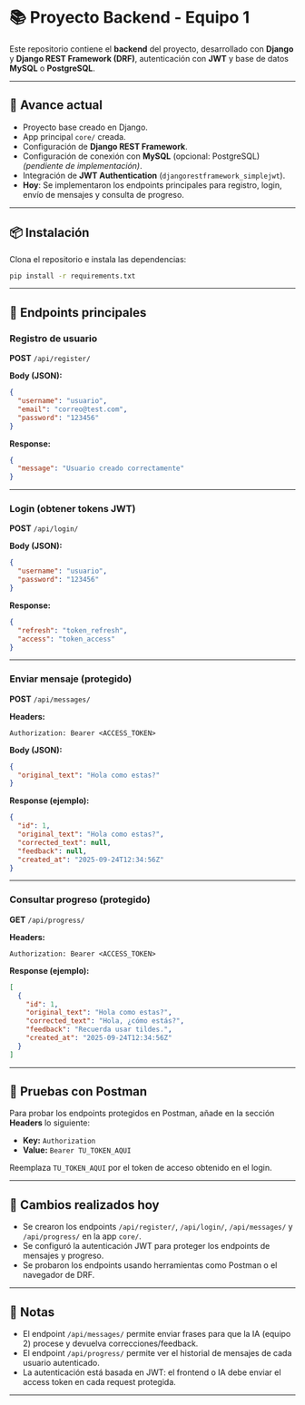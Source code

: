 # 📚 Proyecto Backend - Equipo 1

Este repositorio contiene el **backend** del proyecto, desarrollado con **Django** y **Django REST Framework (DRF)**, autenticación con **JWT** y base de datos **MySQL** o **PostgreSQL**.

---

## 🚀 Avance actual

- Proyecto base creado en Django.
- App principal `core/` creada.
- Configuración de **Django REST Framework**.
- Configuración de conexión con **MySQL** (opcional: PostgreSQL) *(pendiente de implementación)*.
- Integración de **JWT Authentication** (`djangorestframework_simplejwt`).
- **Hoy**: Se implementaron los endpoints principales para registro, login, envío de mensajes y consulta de progreso.

---

## 📦 Instalación

Clona el repositorio e instala las dependencias:

```sh
pip install -r requirements.txt
```

---

## 🔑 Endpoints principales

### Registro de usuario

**POST** `/api/register/`

**Body (JSON):**
```json
{
  "username": "usuario",
  "email": "correo@test.com",
  "password": "123456"
}
```

**Response:**
```json
{
  "message": "Usuario creado correctamente"
}
```

---

### Login (obtener tokens JWT)

**POST** `/api/login/`

**Body (JSON):**
```json
{
  "username": "usuario",
  "password": "123456"
}
```

**Response:**
```json
{
  "refresh": "token_refresh",
  "access": "token_access"
}
```

---

### Enviar mensaje (protegido)

**POST** `/api/messages/`

**Headers:**
```
Authorization: Bearer <ACCESS_TOKEN>
```

**Body (JSON):**
```json
{
  "original_text": "Hola como estas?"
}
```

**Response (ejemplo):**
```json
{
  "id": 1,
  "original_text": "Hola como estas?",
  "corrected_text": null,
  "feedback": null,
  "created_at": "2025-09-24T12:34:56Z"
}
```

---

### Consultar progreso (protegido)

**GET** `/api/progress/`

**Headers:**
```
Authorization: Bearer <ACCESS_TOKEN>
```

**Response (ejemplo):**
```json
[
  {
    "id": 1,
    "original_text": "Hola como estas?",
    "corrected_text": "Hola, ¿cómo estás?",
    "feedback": "Recuerda usar tildes.",
    "created_at": "2025-09-24T12:34:56Z"
  }
]
```

---

## 🧪 Pruebas con Postman

Para probar los endpoints protegidos en Postman, añade en la sección **Headers** lo siguiente:

- **Key:** `Authorization`
- **Value:** `Bearer TU_TOKEN_AQUI`

Reemplaza `TU_TOKEN_AQUI` por el token de acceso obtenido en el login.

---

## 📅 Cambios realizados hoy

- Se crearon los endpoints `/api/register/`, `/api/login/`, `/api/messages/` y `/api/progress/` en la app `core/`.
- Se configuró la autenticación JWT para proteger los endpoints de mensajes y progreso.
- Se probaron los endpoints usando herramientas como Postman o el navegador de DRF.

---

## 📖 Notas

- El endpoint `/api/messages/` permite enviar frases para que la IA (equipo 2) procese y devuelva correcciones/feedback.
- El endpoint `/api/progress/` permite ver el historial de mensajes de cada usuario autenticado.
- La autenticación está basada en JWT: el frontend o IA debe enviar el access token en cada request protegida.

---
